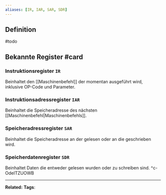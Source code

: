 ```yaml
---
aliases: [IR, IAR, SAR, SDR]
---
```


## Definition
#todo

## Bekannte Register #card
### Instruktionsregister `IR`
Beinhaltet den [[Maschinenbefehl]] der momentan ausgeführt wird, inklusive OP-Code und Parameter.

### Instruktionsadressregister `IAR`
Beinhaltet die Speicheradresse des nächsten [[Maschinenbefehl|Maschinenbefehls]].

### Speicheradressregister `SAR`
Beinhaltet die Speicheradresse an der gelesen oder an die geschrieben wird.

### Speicherdatenregister `SDR`
Beinhaltet Daten die entweder gelesen wurden oder zu schreiben sind.
^c-OdeITZUOWB

---
**Related:**
**Tags**: 

